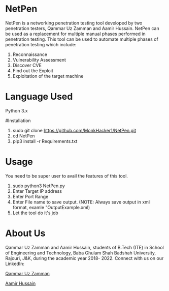 # NetPen
NetPen is a networking penetration testing tool developed by two penetration testers, Qammar Uz Zamman and Aamir Hussain. NetPen can be used as a replacement for multiple manual phases performed in penetration testing. This tool can be used to automate multiple phases of penetration testing which include:
1. Reconnaissance
2. Vulnerability Assessment
3. Discover CVE
4. Find out the Exploit
5. Exploitation of the target machine

# Language Used
  Python 3.x

#Installation
 1. sudo git clone https://github.com/MonkHacker1/NetPen.git
 2. cd NetPen
 3. pip3 install -r Requirements.txt 
 
# Usage
You need to be super user to avail the features of this tool.
1. sudo python3 NetPen.py
2. Enter Target IP address
3. Enter Port Range
4. Enter File name to save output. (NOTE: Always save output in xml format, examle "OutputExample.xml)
5. Let the tool do it's job



# About Us
Qammar Uz Zamman and Aamir Hussain, students of  B.Tech (ITE) in School of Engineering and Technology, Baba Ghulam Shah Badshah University, Rajouri, J&K, during the academic year 2018- 2022.
Connect with us on our LinkedIn:

[Qammar Uz Zamman](https://www.linkedin.com/in/qammarbhat)

[Aamir Hussain](https://www.linkedin.com/in/aamir-hussain-wani-a87304199)
